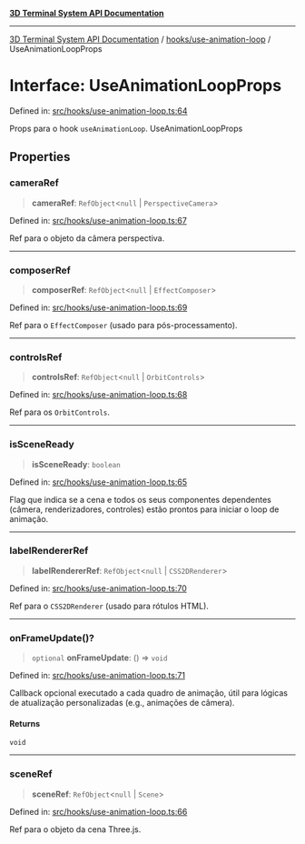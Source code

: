 [**3D Terminal System API Documentation**](../../../README.md)

***

[3D Terminal System API Documentation](../../../README.md) / [hooks/use-animation-loop](../README.md) / UseAnimationLoopProps

# Interface: UseAnimationLoopProps

Defined in: [src/hooks/use-animation-loop.ts:64](https://github.com/Dicommunitas/ThreeJS_Terminal_3D/blob/5b477f54175762d5c4c643839351148d429f45bb/src/hooks/use-animation-loop.ts#L64)

Props para o hook `useAnimationLoop`.
 UseAnimationLoopProps

## Properties

### cameraRef

> **cameraRef**: `RefObject`\<`null` \| `PerspectiveCamera`\>

Defined in: [src/hooks/use-animation-loop.ts:67](https://github.com/Dicommunitas/ThreeJS_Terminal_3D/blob/5b477f54175762d5c4c643839351148d429f45bb/src/hooks/use-animation-loop.ts#L67)

Ref para o objeto da câmera perspectiva.

***

### composerRef

> **composerRef**: `RefObject`\<`null` \| `EffectComposer`\>

Defined in: [src/hooks/use-animation-loop.ts:69](https://github.com/Dicommunitas/ThreeJS_Terminal_3D/blob/5b477f54175762d5c4c643839351148d429f45bb/src/hooks/use-animation-loop.ts#L69)

Ref para o `EffectComposer` (usado para pós-processamento).

***

### controlsRef

> **controlsRef**: `RefObject`\<`null` \| `OrbitControls`\>

Defined in: [src/hooks/use-animation-loop.ts:68](https://github.com/Dicommunitas/ThreeJS_Terminal_3D/blob/5b477f54175762d5c4c643839351148d429f45bb/src/hooks/use-animation-loop.ts#L68)

Ref para os `OrbitControls`.

***

### isSceneReady

> **isSceneReady**: `boolean`

Defined in: [src/hooks/use-animation-loop.ts:65](https://github.com/Dicommunitas/ThreeJS_Terminal_3D/blob/5b477f54175762d5c4c643839351148d429f45bb/src/hooks/use-animation-loop.ts#L65)

Flag que indica se a cena e todos os seus componentes dependentes
                                  (câmera, renderizadores, controles) estão prontos para iniciar o loop de animação.

***

### labelRendererRef

> **labelRendererRef**: `RefObject`\<`null` \| `CSS2DRenderer`\>

Defined in: [src/hooks/use-animation-loop.ts:70](https://github.com/Dicommunitas/ThreeJS_Terminal_3D/blob/5b477f54175762d5c4c643839351148d429f45bb/src/hooks/use-animation-loop.ts#L70)

Ref para o `CSS2DRenderer` (usado para rótulos HTML).

***

### onFrameUpdate()?

> `optional` **onFrameUpdate**: () => `void`

Defined in: [src/hooks/use-animation-loop.ts:71](https://github.com/Dicommunitas/ThreeJS_Terminal_3D/blob/5b477f54175762d5c4c643839351148d429f45bb/src/hooks/use-animation-loop.ts#L71)

Callback opcional executado a cada quadro de animação,
                                         útil para lógicas de atualização personalizadas (e.g., animações de câmera).

#### Returns

`void`

***

### sceneRef

> **sceneRef**: `RefObject`\<`null` \| `Scene`\>

Defined in: [src/hooks/use-animation-loop.ts:66](https://github.com/Dicommunitas/ThreeJS_Terminal_3D/blob/5b477f54175762d5c4c643839351148d429f45bb/src/hooks/use-animation-loop.ts#L66)

Ref para o objeto da cena Three.js.
